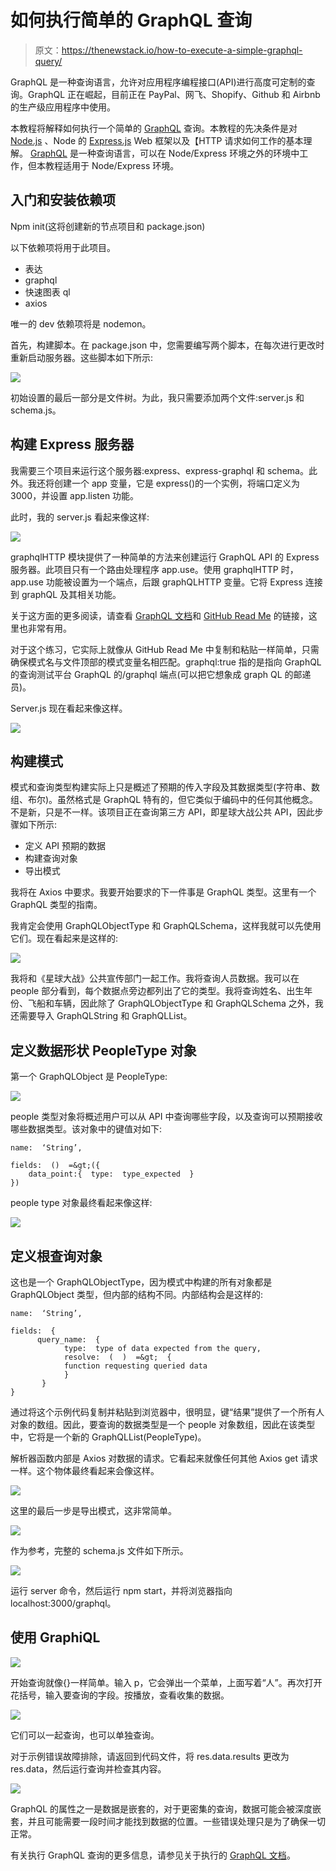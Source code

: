 # 如何执行简单的 GraphQL 查询

> 原文：<https://thenewstack.io/how-to-execute-a-simple-graphql-query/>

GraphQL 是一种查询语言，允许对应用程序编程接口(API)进行高度可定制的查询。GraphQL 正在崛起，目前正在 PayPal、网飞、Shopify、Github 和 Airbnb 的生产级应用程序中使用。

本教程将解释如何执行一个简单的 [GraphQL](https://roadmap.sh/frontend) 查询。本教程的先决条件是对 [Node.js](https://nodejs.org/en/about/) 、Node 的 [Express.js](https://expressjs.com/) Web 框架以及【HTTP 请求如何工作的基本理解。 [GraphQL](https://graphql.org/) 是一种查询语言，可以在 Node/Express 环境之外的环境中工作，但本教程适用于 Node/Express 环境。

## 入门和安装依赖项

Npm init(这将创建新的节点项目和 package.json)

以下依赖项将用于此项目。

*   表达
*   graphql
*   快速图表 ql
*   axios

唯一的 dev 依赖项将是 nodemon。

首先，构建脚本。在 package.json 中，您需要编写两个脚本，在每次进行更改时重新启动服务器。这些脚本如下所示:

![](img/d92142b41c0a789036845e23727e55ad.png)

初始设置的最后一部分是文件树。为此，我只需要添加两个文件:server.js 和 schema.js。

## 构建 Express 服务器

我需要三个项目来运行这个服务器:express、express-graphql 和 schema。此外。我还将创建一个 app 变量，它是 express()的一个实例，将端口定义为 3000，并设置 app.listen 功能。

此时，我的 server.js 看起来像这样:

![](img/e87458418c95d2d71e26e2d2d165d248.png)

graphqlHTTP 模块提供了一种简单的方法来创建运行 GraphQL API 的 Express 服务器。此项目只有一个路由处理程序 app.use。使用 graphqlHTTP 时，app.use 功能被设置为一个端点，后跟 graphQLHTTP 变量。它将 Express 连接到 graphQL 及其相关功能。

关于这方面的更多阅读，请查看 [GraphQL 文档](https://graphql.org/graphql-js/express-graphql/)和 [GitHub Read Me](http://express) 的链接，这里也非常有用。

对于这个练习，它实际上就像从 GitHub Read Me 中复制和粘贴一样简单，只需确保模式名与文件顶部的模式变量名相匹配。graphql:true 指的是指向 GraphQL 的查询测试平台 GraphQL 的/graphql 端点(可以把它想象成 graph QL 的邮递员)。

Server.js 现在看起来像这样。

![](img/9e76c361f96f1f53caaff0617719b443.png)

## 构建模式

模式和查询类型构建实际上只是概述了预期的传入字段及其数据类型(字符串、数组、布尔)。虽然格式是 GraphQL 特有的，但它类似于编码中的任何其他概念。不是新，只是不一样。该项目正在查询第三方 API，即星球大战公共 API，因此步骤如下所示:

*   定义 API 预期的数据
*   构建查询对象
*   导出模式

我将在 Axios 中要求。我要开始要求的下一件事是 GraphQL 类型。这里有一个 GraphQL 类型的指南。

我肯定会使用 GraphQLObjectType 和 GraphQLSchema，这样我就可以先使用它们。现在看起来是这样的:

![](img/2b7aa75ea795a7d7a8a24207bdb052db.png)

我将和《星球大战》公共宣传部门一起工作。我将查询人员数据。我可以在 people 部分看到，每个数据点旁边都列出了它的类型。我将查询姓名、出生年份、飞船和车辆，因此除了 GraphQLObjectType 和 GraphQLSchema 之外，我还需要导入 GraphQLString 和 GraphQLList。

## 定义数据形状 PeopleType 对象

第一个 GraphQLObject 是 PeopleType:

![](img/cbdd47214de3ba8f33a5784c3f8d3cf8.png)

people 类型对象将概述用户可以从 API 中查询哪些字段，以及查询可以预期接收哪些数据类型。该对象中的键值对如下:

```
name:  ‘String’,

fields:  ()  =&gt;({
    data_point:{  type:  type_expected  }
})

```

people type 对象最终看起来像这样:

![](img/82746f76652455ca806c85b8aba71971.png)

## 定义根查询对象

这也是一个 GraphQLObjectType，因为模式中构建的所有对象都是 GraphQLObject 类型，但内部的结构不同。内部结构会是这样的:

```
name:  ‘String’,

fields:  {
      query_name:  {
            type:  type of data expected from the query,
            resolve:  (  )  =&gt;  {
            function requesting queried data
            }
       }
}

```

通过将这个示例代码复制并粘贴到浏览器中，很明显，键“结果”提供了一个所有人对象的数组。因此，要查询的数据类型是一个 people 对象数组，因此在该类型中，它将是一个新的 GraphQLList(PeopleType)。

解析器函数内部是 Axios 对数据的请求。它看起来就像任何其他 Axios get 请求一样。这个物体最终看起来会像这样。

![](img/e0d3222335d8840e1c2284f42b26c24c.png)

这里的最后一步是导出模式，这非常简单。

![](img/e074c7a70e827068f8bb6b27fcff0d3d.png)

作为参考，完整的 schema.js 文件如下所示。

![](img/55a855342c64e72a38e9df26faec1ae3.png)

运行 server 命令，然后运行 npm start，并将浏览器指向 localhost:3000/graphql。

## 使用 GraphiQL

![](img/b6500f1e72c6ff5ac922e56c97ea4f48.png)

开始查询就像{}一样简单。输入 p，它会弹出一个菜单，上面写着“人”。再次打开花括号，输入要查询的字段。按播放，查看收集的数据。

![](img/c142f6f2d8c3150c54a2b9af0a7a18a6.png)

它们可以一起查询，也可以单独查询。

对于示例错误故障排除，请返回到代码文件，将 res.data.results 更改为 res.data，然后运行查询并检查其内容。

![](img/f203ad6111d39cc2b97819b60c6f3869.png)

GraphQL 的属性之一是数据是嵌套的，对于更密集的查询，数据可能会被深度嵌套，并且可能需要一段时间才能找到数据的位置。一些错误处理只是为了确保一切正常。

有关执行 GraphQL 查询的更多信息，请参见关于执行的 [GraphQL 文档](https://graphql.org/learn/execution/)。

<svg xmlns:xlink="http://www.w3.org/1999/xlink" viewBox="0 0 68 31" version="1.1"><title>Group</title> <desc>Created with Sketch.</desc></svg>